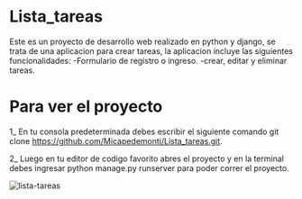 # Lista_tareas
Este es un proyecto de desarrollo web realizado en  python y django, se trata de una aplicacion para crear tareas, la aplicacion incluye las siguientes funcionalidades:
-Formulario de registro o ingreso.
-crear, editar y eliminar tareas.

# Para ver el proyecto
1_ En tu consola predeterminada debes escribir el siguiente comando git clone https://github.com/Micapedemonti/Lista_tareas.git.

2_ Luego en tu editor de codigo favorito abres el proyecto y en la terminal debes ingresar python manage.py runserver para poder correr el proyecto.


![lista-tareas](https://github.com/Micapedemonti/Lista_tareas/blob/master/lista-tareas.gif)
